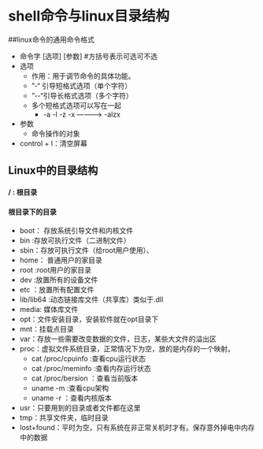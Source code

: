 # shell命令与linux目录结构
##linux命令的通用命令格式
- 命令字 [选项] [参数]   #方括号表示可选可不选
- 选项
    - 作用：用于调节命令的具体功能。
    - ”-“ 引导短格式选项（单个字符）
    - ”--“引导长格式选项（多个字符）
    - 多个短格式选项可以写在一起
        - -a -l -z -x  ————> -alzx
- 参数
    - 命令操作的对象
- control + l：清空屏幕
## Linux中的目录结构
#### / : 根目录
#### 根目录下的目录
- boot： 存放系统引导文件和内核文件
- bin :存放可执行文件（二进制文件）
- sbin：存放可执行文件（给root用户使用）、
- home： 普通用户的家目录
- root :root用户的家目录
- dev :放置所有的设备文件
- etc ：放置所有配置文件
- lib/lib64 :动态链接库文件（共享库）类似于.dll
- media: 媒体库文件
- opt：文件安装目录，安装软件就在opt目录下
- mnt：挂载点目录
- var：存放一些需要改变数据的文件，日志，某些大文件的溢出区
- proc：虚拟文件系统目录，正常情况下为空，放的是内存的一个映射。 
    - cat /proc/cpuinfo :查看cpu运行状态
    - cat /proc/meminfo :查看内存运行状态
    - cat /proc/bersion ：查看当前版本
    - uname -m :查看cpu架构
    - uname -r ：查看内核版本
- usr：只要用到的目录或者文件都在这里
- tmp：共享文件夹，临时目录
- lost+found：平时为空，只有系统在非正常关机时才有。保存意外掉电中内存中的数据
